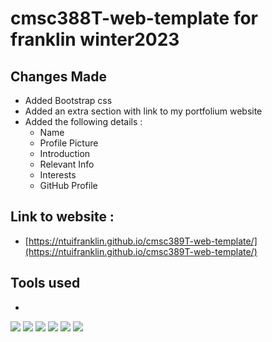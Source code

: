 # cmsc388T-web-template for franklin winter2023

## Changes Made 
 - Added Bootstrap css
 - Added an extra section with link to my portfolium website
 - Added the following details : 
   * Name
   * Profile Picture
   * Introduction
   * Relevant Info
   * Interests
   * GitHub Profile
## Link to website :
 - [https://ntuifranklin.github.io/cmsc389T-web-template/](https://ntuifranklin.github.io/cmsc389T-web-template/)

## Tools used 
- 
 <p float="left">
    <img src="https://img.shields.io/badge/docker-0db7ed?logo=docker"/>
    <img src="https://img.shields.io/badge/opensource-brightgreen" />
    <img src="https://img.shields.io/badge/Javascript-yellowgreen?logo=Javascript" />
    <img src="https://img.shields.io/badge/Gitlab-purple?logo=git"/>
    <img src="https://img.shields.io/badge/aws-FF9900?logo=aws"/>
    <img src="https://img.shields.io/badge/node?logo=node"/>
 </p>

